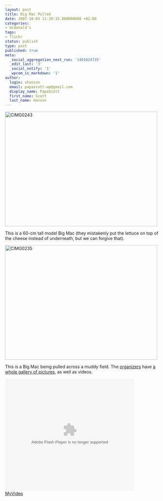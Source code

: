 ```yaml
---
layout: post
title: Big Mac Pulled
date: 2007-10-03 11:39:15.000000000 +02:00
categories:
- mcdonald's
tags:
- flickr
status: publish
type: post
published: true
meta:
  _social_aggregation_next_run: '1401624735'
  _edit_last: '3'
  _social_notify: '1'
  _wpcom_is_markdown: '1'
author:
  login: shanson
  email: papascott-wp@gmail.com
  display_name: PapaScott
  first_name: Scott
  last_name: Hanson
---
```

<p><a href="http://www.flickr.com/photos/51035717986@N01/1475418067" title="View 'CIMG0243' on Flickr.com"><img src="https://farm2.static.flickr.com/1332/1475418067_66d4167650.jpg" alt="CIMG0243" border="0" width="500" height="375" /></a></p>
<p>This is a 60-cm tall model Big Mac (they mistakenly put the lettuce on top of the cheese instead of underneath, but we can forgive that).</p>
<p><a href="http://www.flickr.com/photos/51035717986@N01/1475436731" title="View 'CIMG0235' on Flickr.com"><img src="https://farm2.static.flickr.com/1163/1475436731_5cafd62bf0.jpg" alt="CIMG0235" border="0" width="500" height="375" /></a></p>
<p>This is a Big Mac being pulled across a muddy field. The <a href="http://bigmac-pulling.de/">organizers</a> have <a href="http://www.mcc-nordheide.de/MCC-Home/mcc_foto_seiten_event/event_2007_09_30.php">a whole gallery of pictures</a>, as well as videos.</p>
<p><object style="width:425px;height:367px;" type="application/x-shockwave-flash" data="http://www.myvideo.de/movie/2452151"><param name="movie" value="http://www.myvideo.de/movie/2452151" /><param name="FlashVars" value="DESTSERVER=http://www.myvideo.de&LINKTEXT=MyVideo" /><param name="AllowFullscreen" value="true" /></object><br /><a href="http://www.myvideo.de/watch/2452151" title="Big Mac Pulling 2007 Teil 1 - MyVideo">MyVideo</a></p>
